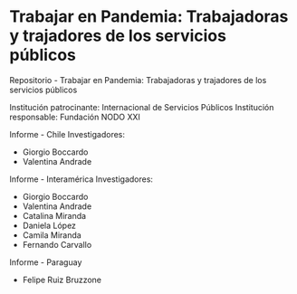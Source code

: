 # Trabajar en Pandemia: Trabajadoras y trajadores de los servicios públicos

Repositorio - Trabajar en Pandemia: Trabajadoras y trajadores de los servicios públicos

Institución patrocinante: Internacional de Servicios Públicos 
Institución responsable: Fundación NODO XXI

Informe - Chile
Investigadores:
  - Giorgio Boccardo
  - Valentina Andrade

Informe - Interamérica
Investigadores:
  - Giorgio Boccardo
  - Valentina Andrade
  - Catalina Miranda
  - Daniela López
  - Camila Miranda
  - Fernando Carvallo

Informe - Paraguay
  - Felipe Ruiz Bruzzone
